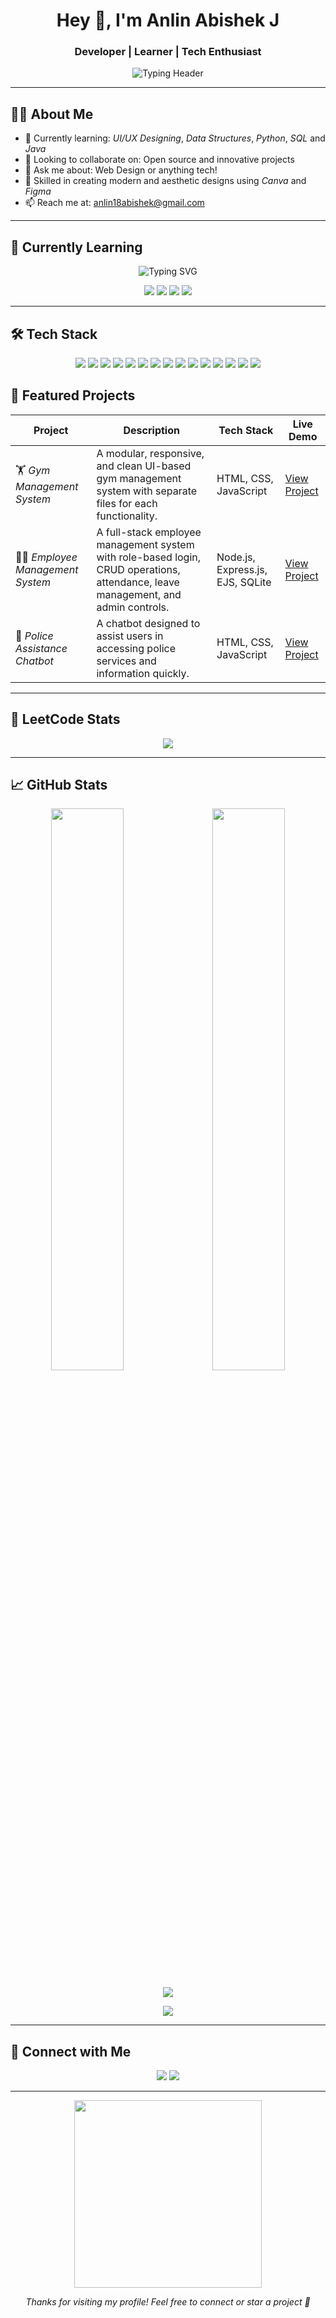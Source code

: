 <h1 align="center">Hey 👋, I'm Anlin Abishek J</h1>
<h3 align="center">Developer | Learner | Tech Enthusiast</h3>

<p align="center">
  <img src="https://readme-typing-svg.herokuapp.com?font=Fira+Code&size=22&duration=2000&pause=1000&center=true&vCenter=true&width=500&lines=Crafting+Dream+Experiences;Designing+Interfaces+with+Passion;Solving+Problems+with+Code" alt="Typing Header" />
</p>

---

## 🧑‍💻 About Me

- 🌱 Currently learning:  *UI/UX Designing*, *Data Structures*, *Python*, *SQL* and *Java*  
- 👯 Looking to collaborate on: Open source and innovative projects  
- 💬 Ask me about: Web Design or anything tech!  
- 🎨 Skilled in creating modern and aesthetic designs using *Canva* and *Figma* 
- 📫 Reach me at: anlin18abishek@gmail.com  


---

## 🚀 Currently Learning

<p align="center">
  <img src="https://readme-typing-svg.herokuapp.com?font=Fira+Code&size=22&duration=2000&pause=1000&center=true&vCenter=true&width=500&lines=Currently+Learning..." alt="Typing SVG" />
</p>

<p align="center">
  <img src="https://img.shields.io/badge/FullStack%20Development-61DAFB?style=for-the-badge&logo=react&logoColor=white" />
  <img src="https://img.shields.io/badge/UI%2FUX%20Design-F4B400?style=for-the-badge&logo=figma&logoColor=white" />
  <img src="https://img.shields.io/badge/Data%20Structures-0A66C2?style=for-the-badge&logo=leetcode&logoColor=white" />
  <img src="https://img.shields.io/badge/Java-007396?style=for-the-badge&logo=java&logoColor=white" />
</p>

---

## 🛠️ Tech Stack

<p align="center">
  <img src="https://img.shields.io/badge/HTML5-E34F26?style=for-the-badge&logo=html5&logoColor=white" />
  <img src="https://img.shields.io/badge/CSS3-1572B6?style=for-the-badge&logo=css3&logoColor=white" />
  <img src="https://img.shields.io/badge/Java-007396?style=for-the-badge&logo=java&logoColor=white" />
  <img src="https://img.shields.io/badge/Python-007396?style=for-the-badge&logo=java&logoColor=white" />
  <img src="https://img.shields.io/badge/C-007396?style=for-the-badge&logo=java&logoColor=white" />
  <img src="https://img.shields.io/badge/Selenium-43B02A?style=for-the-badge&logo=selenium&logoColor=white" />
  <img src="https://img.shields.io/badge/Node.js-339933?style=for-the-badge&logo=node.js&logoColor=white" />
  <img src="https://img.shields.io/badge/Express.js-000000?style=for-the-badge&logo=express&logoColor=white" />
  <img src="https://img.shields.io/badge/EJS-8BC34A?style=for-the-badge&logo=ejs&logoColor=white" />
  <img src="https://img.shields.io/badge/SQLite-003B57?style=for-the-badge&logo=sqlite&logoColor=white" />
  <img src="https://img.shields.io/badge/Git-F05032?style=for-the-badge&logo=git&logoColor=white" />
  <img src="https://img.shields.io/badge/VSCode-007ACC?style=for-the-badge&logo=visual-studio-code&logoColor=white" />
  <img src="https://img.shields.io/badge/Figma-F24E1E?style=for-the-badge&logo=figma&logoColor=white" />
  <img src="https://img.shields.io/badge/Canva-00C4CC?style=for-the-badge&logo=canva&logoColor=white" />
  <img src="https://img.shields.io/badge/MS%20PowerPoint-B7472A?style=for-the-badge&logo=microsoft-powerpoint&logoColor=white" />
</p>

## 📌 Featured Projects

| Project | Description | Tech Stack | Live Demo |
|---------|-------------|------------|-----------|
| 🏋️ *Gym Management System* | A modular, responsive, and clean UI-based gym management system with separate files for each functionality. | HTML, CSS, JavaScript | [View Project](https://sastidharan07.github.io/Gym-Management/) |
| 👨‍💼 *Employee Management System* | A full-stack employee management system with role-based login, CRUD operations, attendance, leave management, and admin controls. | Node.js, Express.js, EJS, SQLite | [View Project](https://employee-management-systemm-y3nt.onrender.com/login) |
| 🚓 *Police Assistance Chatbot* | A chatbot designed to assist users in accessing police services and information quickly. | HTML, CSS, JavaScript | [View Project](https://tinyurl.com/sastidharan-Police-Assistance-Chatbot) |

---

## 🧠 LeetCode Stats

<p align="center">
  <img src="https://leetcard.jacoblin.cool/Sastidharan_07?theme=dark&font=Boogaloo&ext=heatmap" />
</p>

---


## 📈 GitHub Stats

<p align="center">
  <img src="https://github-readme-stats.vercel.app/api?username=Sastidharan07&show_icons=true&theme=radical&hide_border=true" width="48%" />
  &nbsp;&nbsp;
  <img src="https://github-readme-stats.vercel.app/api/top-langs/?username=Sastidharan07&layout=compact&theme=radical&hide_border=true" width="48%" />
</p>
<p align="center">
  <img src="https://github-readme-streak-stats.herokuapp.com/?user=Sastidharan07&theme=radical&hide_border=true" />
</p>
<p align="center"> <img src="https://github-readme-activity-graph.vercel.app/graph?username=Sastidharan07&theme=rogue&area=true&hide_border=true" /> </p>

---

## 🔗 Connect with Me

<p align="center">
  <a href="mailto:sastidharan07@gmail.com"><img src="https://img.shields.io/badge/Gmail-D14836?style=for-the-badge&logo=gmail&logoColor=white" /></a>
  <a href="https://www.linkedin.com/in/sastidharan7"><img src="https://img.shields.io/badge/LinkedIn-0077B5?style=for-the-badge&logo=linkedin&logoColor=white" /></a>
</p>

---

<p align="center">
  <img src="https://media.giphy.com/media/v1.Y2lkPTc5MGI3NjExdHJhbWJvbnktc3Rvcnkta2V5Ym9hcmQtdHJhbnNpdGlvbnMtYmV0d2Vlbi1mcmFtZXMtYmFuYW5hL3hrbXBrd3lqdzR5Y3RuMXVwdnpvdXR5aDI2bSZlcD12MV9naWZzX3NlYXJjaCZjdD1n/xkmpr6uovk5yctn1upvzoutyh262/giphy.gif" width="300" />
</p>

<p align="center"><i>Thanks for visiting my profile! Feel free to connect or star a project 🌟</i></p>
